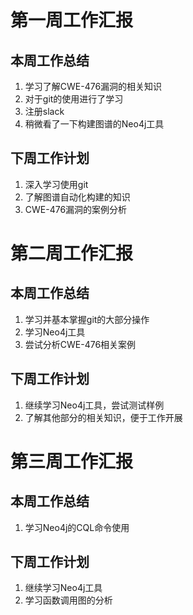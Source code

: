 # 第一周工作汇报
## 本周工作总结
1. 学习了解CWE-476漏洞的相关知识
2. 对于git的使用进行了学习
3. 注册slack
4. 稍微看了一下构建图谱的Neo4j工具
## 下周工作计划
1. 深入学习使用git
2. 了解图谱自动化构建的知识
3. CWE-476漏洞的案例分析

# 第二周工作汇报
## 本周工作总结
1. 学习并基本掌握git的大部分操作
2. 学习Neo4j工具
3. 尝试分析CWE-476相关案例

## 下周工作计划
1. 继续学习Neo4j工具，尝试测试样例
2. 了解其他部分的相关知识，便于工作开展

# 第三周工作汇报
## 本周工作总结
1. 学习Neo4j的CQL命令使用

## 下周工作计划
1. 继续学习Neo4j工具
2. 学习函数调用图的分析
